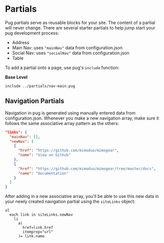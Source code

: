 # Partials

Pug partials serve as reusable blocks for your site. The content of a partial will never change. There are several starter partials to help jump start your pug development process:

* Address
* Main Nav: uses `"mainNav"` data from configuration.json
* Social Nav: uses `"socialNav"` data from configuration.json
* Table

To add a partial onto a page, use pug's `include` function:

**Base Level**

```pug
include ../partials/nav-main.pug
```

## Navigation Partials

Navigation in pug is generated using manually entered data from configuration.json. Whenever you make a new navigation array, make sure it follows the same associative array pattern as the others:

```json
"links": {
  "mainNav": [],
  "newNav": [
    {
      "href": "https://github.com/mimoduo/mimogear",
      "name": "View on Github"
    },
    {
      "href": "https://github.com/mimoduo/mimogear/tree/master/docs",
      "name": "Documentation"
    }
  ]
}
```

After adding in a new associative array, you'll be able to use this new data in your newly created navigation partial using the `siteLinks` object:

```pug
ol
  each link in siteLinks.newNav
    li
      a(
        href=link.href
        itemprop="url"
      )= link.name
```
